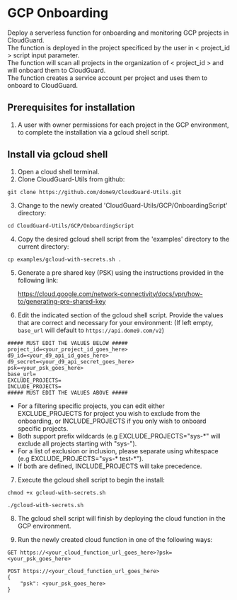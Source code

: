 # GCP Onboarding
Deploy a serverless function for onboarding and monitoring GCP projects in CloudGuard.\
The function is deployed in the project specificed by the user in < project_id > script input parameter.\
The function will scan all projects in the organization of < project_id > and will onboard them to CloudGuard.\
The function creates a service account per project and uses them to onboard to CloudGuard.

## Prerequisites for installation

1. A user with owner permissions for each project in the GCP environment, to complete the installation via a gcloud shell script.

## Install via gcloud shell

1. Open a cloud shell terminal.
2. Clone CloudGuard-Utils from github:

```
git clone https://github.com/dome9/CloudGuard-Utils.git
```

3. Change to the newly created 'CloudGuard-Utils/GCP/OnboardingScript' directory:

```
cd CloudGuard-Utils/GCP/OnboardingScript
```

4. Copy the desired gcloud shell script from the 'examples' directory to the current directory:

```
cp examples/gcloud-with-secrets.sh .
```
5. Generate a pre shared key (PSK) using the instructions provided in the following link: 

    https://cloud.google.com/network-connectivity/docs/vpn/how-to/generating-pre-shared-key


6. Edit the indicated section of the gcloud shell script. Provide the values that are correct and necessary for your environment: (If left empty, ``base_url`` will default to ``https://api.dome9.com/v2``)

```
##### MUST EDIT THE VALUES BELOW #####
project_id=<your_project_id_goes_here>
d9_id=<your_d9_api_id_goes_here>
d9_secret=<your_d9_api_secret_goes_here>
psk=<your_psk_goes_here>
base_url=
EXCLUDE_PROJECTS=
INCLUDE_PROJECTS=
##### MUST EDIT THE VALUES ABOVE #####
```
* For a filtering specific projects, you can edit either EXCLUDE_PROJECTS for project you wish to exclude from the onboarding, or INCLUDE_PROJECTS if you only wish to onboard specific projects.
* Both support prefix wildcards (e.g EXCLUDE_PROJECTS="sys-\*" will exclude all projects starting with "sys-").
* For a list of exclusion or inclusion, please separate using whitespace (e.g EXCLUDE_PROJECTS="sys-\* test-\*"). 
* If both are defined, INCLUDE_PROJECTS will take precedence.


7. Execute the gcloud shell script to begin the install:
```
chmod +x gcloud-with-secrets.sh
```
```
./gcloud-with-secrets.sh
```

8. The gcloud shell script will finish by deploying the cloud function in the GCP environment.


9. Run the newly created cloud function in one of the following ways:
```
GET https://<your_cloud_function_url_goes_here>?psk=<your_psk_goes_here>
```
```
POST https://<your_cloud_function_url_goes_here>
{
    "psk": <your_psk_goes_here>
}
```
